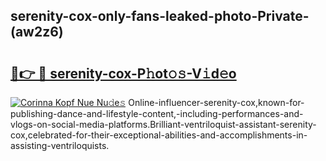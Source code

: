 ## serenity-cox-only-fans​-leaked-photo​-Private-(aw2z6)


# <h2><a href="https://mediaupload.pro?title=serenity-cox&ref=git">🔗👉 🔴 serenity-cox-P𝚑ot𝚘𝚜-V𝚒d𝚎o</a></h2>

[![Corinna Kopf Nue Nu𝚍e𝚜](https://i.imgur.com/0qMVB7G.gif)](https://mediaupload.pro?title=serenity-cox&ref=git)
Online-influencer-serenity-cox,known-for-publishing-dance-and-lifestyle-content,-including-performances-and-vlogs-on-social-media-platforms.Brilliant-ventriloquist-assistant-serenity-cox,celebrated-for-their-exceptional-abilities-and-accomplishments-in-assisting-ventriloquists.  